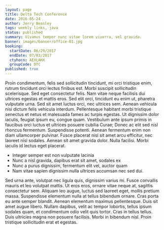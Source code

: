 ```yaml
---
layout: page
title: Delta Tech Conference
date: 2016-05-24
author: Jerry Beasley
tags: weekly links, java
status: published
summary: Vivamus tempor nunc vitae lorem viverra, vel gravida.
banner: images/banner/office-01.jpg
booking:
  startDate: 06/29/2017
  endDate: 07/03/2017
  ctyhocn: AEXLAHX
  groupCode: DTC
published: true
---
```

Proin condimentum, felis sed sollicitudin tincidunt, mi orci tristique enim, rutrum tincidunt orci lectus finibus est. Morbi suscipit sollicitudin scelerisque. Sed eget consectetur felis. Nam vitae neque facilisis dui ultrices egestas et mattis eros. Sed elit orci, tincidunt eu enim ut, pharetra vulputate urna. Sed sit amet luctus orci, nec ultrices sem. Aenean vehicula nisi dictum felis vehicula interdum.
Pellentesque habitant morbi tristique senectus et netus et malesuada fames ac turpis egestas. Ut dignissim dolor iaculis, feugiat ipsum eu, congue quam. Vestibulum ante ipsum primis in faucibus orci luctus et ultrices posuere cubilia Curae; Donec ac elit sed nisl rhoncus fermentum. Suspendisse potenti. Aenean fermentum enim non diam ullamcorper pulvinar. Fusce placerat nisl sit amet arcu efficitur, nec laoreet nisi sodales. Aenean sit amet gravida dolor. Nulla facilisi. Morbi iaculis id lectus eget placerat.

* Integer semper est non vulputate lacinia
* Nunc a nisl gravida, dapibus erat sit amet, sodales ex
* Nunc a purus dignissim, fermentum elit vel, auctor quam
* Nam vitae sapien dignissim nulla ultrices accumsan nec sed dui.

Sed urna ante, volutpat nec ligula quis, dignissim varius mi. Fusce convallis mauris et leo volutpat mattis. Ut eros eros, ornare vitae neque at, sagittis consectetur sem. Aliquam leo augue, luctus sed laoreet eget, mollis pretium massa. Suspendisse elementum nulla at tellus bibendum ornare. Cras porta eu ante semper blandit. Aenean elementum maximus pellentesque. Duis sit amet augue libero. Nullam dapibus, velit ac tempor lobortis, tellus ipsum sodales quam, et condimentum odio velit quis tortor. Cras in tellus tellus. Duis ultricies magna non posuere facilisis. Morbi in bibendum nisl. Proin tristique sollicitudin erat et egestas.
